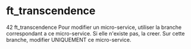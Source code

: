 # ft_transcendence
42 ft_transcendence
Pour modifier un micro-service, utiliser la branche correspondant a ce micro-service. Si elle n'existe pas, la creer. Sur cette branche, modifier UNIQUEMENT ce micro-service.
